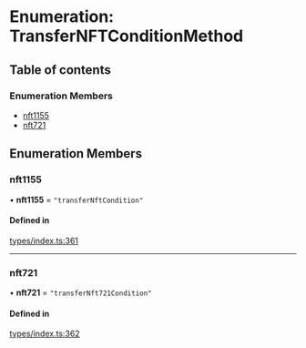 # Enumeration: TransferNFTConditionMethod

## Table of contents

### Enumeration Members

- [nft1155](TransferNFTConditionMethod.md#nft1155)
- [nft721](TransferNFTConditionMethod.md#nft721)

## Enumeration Members

### nft1155

• **nft1155** = ``"transferNftCondition"``

#### Defined in

[types/index.ts:361](https://github.com/nevermined-io/react-components/blob/62199b1/catalog/src/types/index.ts#L361)

___

### nft721

• **nft721** = ``"transferNft721Condition"``

#### Defined in

[types/index.ts:362](https://github.com/nevermined-io/react-components/blob/62199b1/catalog/src/types/index.ts#L362)
